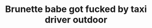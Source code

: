 ---
layout: post
title: Brunette babe got fucked by taxi driver outdoor
duration: '07:00'
view: 235
rate: 2
video: 'http://fantasti.cc/embed/1289013/'
category: 
 - busty
 - cab
 - gorgeous
 - outdoor
 - skinny
 - rough
 - stunning
 - brunette
tags: 
 - sucked
 - fucked
priority: 0.9
changefreq: daily
---